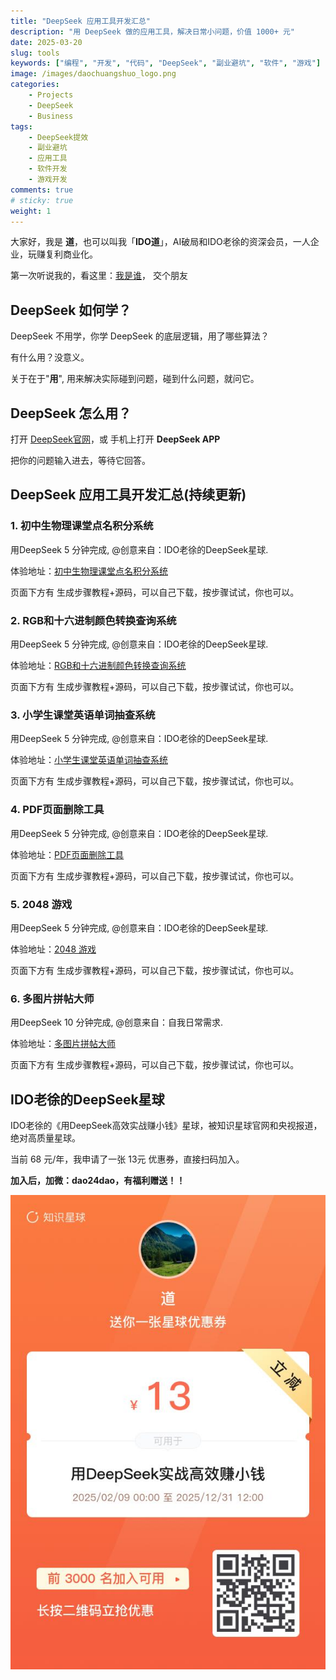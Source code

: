 ```yaml
---
title: "DeepSeek 应用工具开发汇总"
description: "用 DeepSeek 做的应用工具，解决日常小问题，价值 1000+ 元"
date: 2025-03-20
slug: tools
keywords: ["编程", "开发", "代码", "DeepSeek", "副业避坑", "软件", "游戏"]
image: /images/daochuangshuo_logo.png
categories:
    - Projects
    - DeepSeek
    - Business
tags:
    - DeepSeek提效
    - 副业避坑
    - 应用工具
    - 软件开发
    - 游戏开发
comments: true
# sticky: true
weight: 1
---
```



大家好，我是 **道**，也可以叫我「**IDO道**」，AI破局和IDO老徐的资深会员，一人企业，玩赚复利商业化。

第一次听说我的，看这里：[我是谁](https://dao24dao.github.io/me/)， 交个朋友

## DeepSeek 如何学？

DeepSeek 不用学，你学 DeepSeek 的底层逻辑，用了哪些算法？

有什么用？没意义。

关于在于"**用**", 用来解决实际碰到问题，碰到什么问题，就问它。 

## DeepSeek 怎么用？

打开 [DeepSeek官网](https://chat.deepseek.com/)，或 手机上打开 **DeepSeek APP**

把你的问题输入进去，等待它回答。

## DeepSeek 应用工具开发汇总(持续更新)

### 1. 初中生物理课堂点名积分系统

用DeepSeek 5 分钟完成, @创意来自：IDO老徐的DeepSeek星球.

体验地址：[初中生物理课堂点名积分系统](https://dao24dao.github.io/p/student_score/)

页面下方有 生成步骤教程+源码，可以自己下载，按步骤试试，你也可以。

### 2. RGB和十六进制颜色转换查询系统

用DeepSeek 5 分钟完成, @创意来自：IDO老徐的DeepSeek星球.

体验地址：[RGB和十六进制颜色转换查询系统](https://dao24dao.github.io/p/color_conv/)

页面下方有 生成步骤教程+源码，可以自己下载，按步骤试试，你也可以。

### 3. 小学生课堂英语单词抽查系统

用DeepSeek 5 分钟完成, @创意来自：IDO老徐的DeepSeek星球.

体验地址：[小学生课堂英语单词抽查系统](https://dao24dao.github.io/p/eng_words/)

页面下方有 生成步骤教程+源码，可以自己下载，按步骤试试，你也可以。

### 4. PDF页面删除工具

用DeepSeek 5 分钟完成, @创意来自：IDO老徐的DeepSeek星球.

体验地址：[PDF页面删除工具](https://dao24dao.github.io/p/pdf_process/)

页面下方有 生成步骤教程+源码，可以自己下载，按步骤试试，你也可以。

### 5. 2048 游戏

用DeepSeek 5 分钟完成, @创意来自：IDO老徐的DeepSeek星球.

体验地址：[2048 游戏](https://dao24dao.github.io/p/game_2048/)

页面下方有 生成步骤教程+源码，可以自己下载，按步骤试试，你也可以。

### 6. 多图片拼帖大师

用DeepSeek 10 分钟完成, @创意来自：自我日常需求.

体验地址：[多图片拼帖大师](https://dao24dao.github.io/p/picture_reorder/)

页面下方有 生成步骤教程+源码，可以自己下载，按步骤试试，你也可以。


## IDO老徐的DeepSeek星球

IDO老徐的《用DeepSeek高效实战赚小钱》星球，被知识星球官网和央视报道，绝对高质量星球。

当前 68 元/年，我申请了一张 13元 优惠券，直接扫码加入。

**加入后，加微：dao24dao，有福利赠送！！**

![](ido_dkxq_yhq.jpeg)
